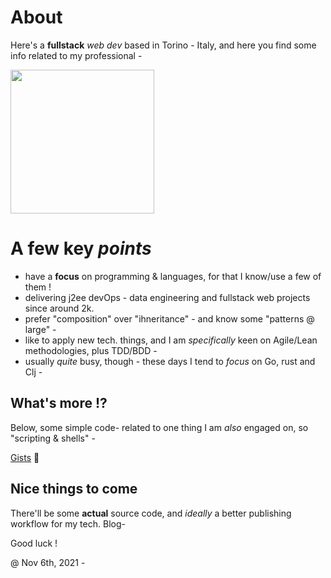 # About

Here's a **fullstack** _web dev_ based in Torino - Italy, and here you find some info related to my professional -

<a href="https://en.wikipedia.org/wiki/Turin"><img src="https://i.pinimg.com/564x/36/c0/08/36c008ebb4f2cf418cc5d94a8c0d32b9.jpg" height="230" /></a>


# A few key _points_

* have a **focus** on programming & languages, for that I know/use a few of them !
* delivering j2ee devOps - data engineering and fullstack web projects since around 2k.
* prefer "composition" over "ihneritance" - and know some "patterns @ large" -
* like to apply new tech. things, and I am _specifically_ keen on Agile/Lean methodologies, plus TDD/BDD -
* usually _quite_ busy, though - these days I tend to _focus_ on Go, rust and Clj -

## What's more !?

Below, some simple code- related to one thing I am _also_ engaged on, so "scripting & shells" -

[Gists](https://gist.github.com/federico-cagliero) 🏮

## Nice things to come

There'll be some **actual** source code, and _ideally_ a better publishing workflow for my tech. Blog-

Good luck !

@ Nov 6th, 2021 -
